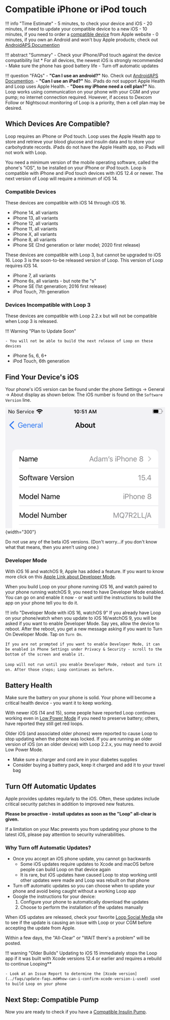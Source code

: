# Compatible iPhone or iPod touch

!!! info "Time Estimate"
    - 5 minutes, to check your device and iOS
    - 20 minutes, if need to update your compatible device to a new iOS
    - 10 minutes, if you need to order a [compatible device](step2.md#compatible-devices) from Apple website
    - 0 minutes, if you own an Android and won't buy Apple products; check out [AndroidAPS Documention](https://androidaps.readthedocs.io/en/latest/)

!!! abstract "Summary"
    - Check your iPhone/iPod touch against the device compatibility list
        * For all devices, the newest iOS is strongly recommended
    - Make sure the phone has good battery life
    - Turn off automatic updates

!!! question "FAQs"
    - **"Can I use an android?"** No. Check out [AndroidAPS Documention](https://androidaps.readthedocs.io/en/latest/).
    - **"Can I use an iPad?"** No. iPads do not support Apple Health and Loop uses Apple Health.
    - **"Does my iPhone need a cell plan?"** No. Loop works using communication on your phone with your CGM and your pump; no internet connection required. However, if access to Dexcom Follow or Nightscout monitoring of Loop is a priority, then a cell plan may be desired.

## Which Devices Are Compatible?

Loop requires an iPhone or iPod touch. Loop uses the Apple Health app to store and retrieve your blood glucose and insulin data and to store your carbohydrate records. iPads do not have the Apple Health app, so iPads will not work with Loop.

You need a minimum version of the mobile operating software, called the phone's "iOS", to be installed on your iPhone or iPod touch. Loop is compatible with iPhone and iPod touch devices with iOS 12.4 or newer. The next version of Loop will require a minimum of iOS 14.

### Compatible Devices

These devices are compatible with iOS 14 through iOS 16.

- iPhone 14, all variants
- iPhone 13, all variants
- iPhone 12, all variants
- iPhone 11, all variants
- iPhone X, all variants
- iPhone 8, all variants
- iPhone SE (2nd generation or later model; 2020 first release)

These devices are compatible with Loop 3, but cannot be upgraded to iOS 16. Loop 3 is the soon-to-be released version of Loop. This version of Loop requires iOS 14.

- iPhone 7, all variants
- iPhone 6s, all variants - but note the "s"
- iPhone SE (1st generation; 2016 first release)
- iPod Touch, 7th generation

### Devices Incompatible with Loop 3

These devices are compatible with Loop 2.2.x but will not be compatible when Loop 3 is released.

!!! Warning "Plan to Update Soon"

    - You will not be able to build the next release of Loop on these devices

- iPhone 5s, 6, 6+
- iPod Touch, 6th generation


## Find Your Device's iOS

Your phone's iOS version can be found under the phone Settings -> General -> About display as shown below. The iOS number is found on the `Software Version` line.

![phone current iOS display](img/ios.svg){width="300"}

Do not use any of the beta iOS versions. (Don't worry...if you don't know what that means, then you aren't using one.)

### Developer Mode

With iOS 16 and watchOS 9, Apple has added a feature. If you want to know more click on this [Apple Link about Developer Mode](https://developer.apple.com/documentation/xcode/enabling-developer-mode-on-a-device).

When you build Loop on your phone running iOS 16, and watch paired to your phone running watchOS 9, you need to have Developer Mode enabled. You can go on and enable it now - or wait until the instructions to build the app on your phone tell you to do it.

!!! info "Developer Mode with iOS 16, watchOS 9"
    If you already have Loop on your phone/watch when you update to iOS 16/watchOS 9, you will be asked if you want to enable Developer Mode. Say yes, allow the device to reboot. After the reboot, you get a new message asking if you want to Turn On Developer Mode. Tap on `Turn On`.

    If you are not prompted if you want to enable Developer Mode, it can be enabled in Phone Settings under Privacy & Security - scroll to the bottom of the screen and enable it.

    Loop will not run until you enable Developer Mode, reboot and turn it on. After those steps; Loop continues as before.

## Battery Health

Make sure the battery on your phone is solid. Your phone will become a critical health device - you want it to keep working.

With newer iOS (14 and 15), some people have reported Loop continues working even in [Low Power Mode](https://support.apple.com/en-us/HT205234) if you need to preserve battery; others, have reported they still get red loops.

Older iOS (and associated older phones) were reported to cause Loop to stop updating when the phone was locked. If you are running an older version of iOS (on an older device) with Loop 2.2.x, you may need to avoid Low Power Mode.

* Make sure a charger and cord are in your diabetes supplies
* Consider buying a battery pack, keep it charged and add it to your travel bag

## Turn Off Automatic Updates

Apple provides updates regularly to the iOS.  Often, these updates include critical security patches in addition to improved new features.

**Please be proactive - install updates as soon as the "Loop" all-clear is given.**

If a limitation on your Mac prevents you from updating your phone to the latest iOS, please pay attention to security vulnerabilities.


### Why Turn off Automatic Updates?

* Once you accept an iOS phone update, you cannot go backwards
    * Some iOS updates require updates to Xcode and macOS before people can build Loop on that device again
    * It is rare, but iOS updates have caused Loop to stop working until other updates were made and Loop was rebuilt on that phone
* Turn off automatic updates so you can choose when to update your phone and avoid being caught without a working Loop app
* Google the instructions for your device:
    1. Configure your phone to automatically download the updates
    1. Choose to perform the installation of the updates manually


When iOS updates are released, check your favorite [Loop Social Media](../intro/loopdocs-how-to.md#how-to-find-help) site to see if the update is causing an issue with Loop or your CGM before accepting the update from Apple.

Within a few days, the "All-Clear" or "WAIT there's a problem" will be posted.

!!! warning "Older Builds"
    Updating to iOS 15 immediately stops the Loop app if it was built with Xcode versions 12.4 or earlier and requires a rebuild to continue Looping**

    - Look at an Issue Report to determine the [Xcode version](../faqs/update-faqs.md#how-can-i-confirm-xcode-version-i-used) used to build Loop on your phone


## Next Step: Compatible Pump

Now you are ready to check if you have a [Compatible Insulin Pump](step3.md).

